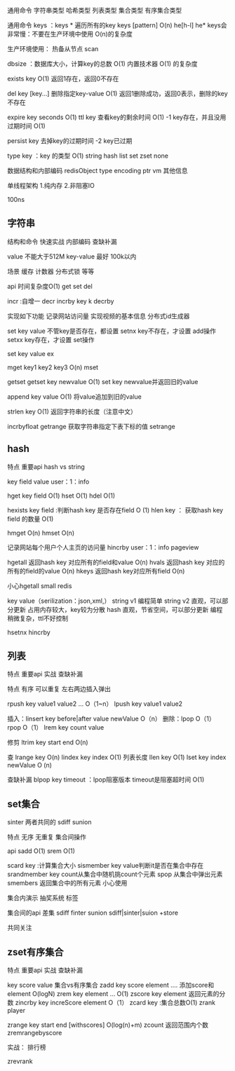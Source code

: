 通用命令
字符串类型
哈希类型
列表类型
集合类型
有序集合类型

通用命令
keys ：keys * 遍历所有的key keys [pattern]  O(n)
he[h-l]
he*
keys会非常慢：不要在生产环境中使用
O(n)的复杂度

生产环境使用：
热备从节点
scan

dbsize ：数据库大小，计算key的总数 O(1)
内置技术器 O(1) 的复杂度

exists key  O(1)
返回1存在，返回0不存在


del key [key...] 删除指定key-value O(1)
返回1删除成功，返回0表示，删除的key不存在

expire key seconds O(1)
ttl key 查看key的剩余时间 O(1)
-1 key存在，并且没用过期时间 O(1)

persist key 去掉key的过期时间
-2 key已过期

type key ：key 的类型 O(1)
string 
hash
list
set
zset
none


数据结构和内部编码
redisObject
type
encoding
ptr
vm
其他信息





单线程架构
1.纯内存
2.非阻塞IO

100ns



## 字符串
结构和命令
快速实战
内部编码
查缺补漏

value 不能大于512M
key-value 最好 100k以内

场景
缓存
计数器
分布式锁
等等

api 时间复杂度O(1)
get
set
del

incr :自增一
decr
incrby key k 
decrby


实现如下功能
记录网站访问量
实现视频的基本信息
分布式id生成器

set key value 不管key是否存在，都设置
setnx key不存在，才设置 add操作
setxx key存在，才设置 set操作

set key value ex

mget  key1 key2 key3 O(n)
mset 


getset getset key newvalue O(1)
set key newvalue并返回旧的value

append key value O(1)
将value追加到旧的value

strlen key O(1)
返回字符串的长度（注意中文）


incrbyfloat 
getrange 获取字符串指定下表下标的值
setrange



## hash
特点
重要api
hash vs string


key field value
user：1：info 

hget key field O(1)
hset O(1)
hdel O(1)


hexists key field :判断hash key 是否存在field   O (1)
hlen key ： 获取hash key field 的数量 O(1)

hmget O(n)
hmset O(n)

记录网站每个用户个人主页的访问量
hincrby user：1：info pageview 


hgetall 返回hash key 对应所有的field和value  O(n)
hvals 返回hash key 对应的所有的field的value  O(n)
hkeys 返回hash key对应所有field  O(n)


小心hgetall
small redis


key value（serilization：json,xml,）
string v1 编程简单
string v2 直观，可以部分更新  占用内存较大，key较为分散
hash 直观，节省空间，可以部分更新  编程稍微复杂，ttl不好控制

hsetnx
hincrby


## 列表
特点
重要api
实战
查缺补漏

特点
有序
可以重复
左右两边插入弹出


rpush key value1 value2 ... O（1~n）
lpush key value1 value2

插入：linsert key before|after value newValue O（n）
删除：lpop    O（1）
rpop     O（1）
lrem key count value 


修剪 ltrim key start end O(n)

查
lrange key O(n)
lindex key index O(1)
列表长度 llen key O(1)
lset key index newValue O (n)


查缺补漏
blpop key timeout ：lpop阻塞版本 timeout是阻塞超时间 O(1)




##  set集合
sinter 两者共同的
sdiff 
sunion


特点
无序
无重复
集合间操作



api
sadd O(1)
srem O(1)

scard  key :计算集合大小
sismember  key value判断it是否在集合中存在
srandmember  key count从集合中随机挑count个元素
spop 从集合中弹出元素
smembers 返回集合中的所有元素
小心使用

集合内演示
抽奖系统
标签


集合间的api
差集 sdiff
finter
sunion
sdiff|sinter|suion +store 

共同关注




## zset有序集合
特点
重要api
实战
查缺补漏




key   score  value
集合vs有序集合
zadd key score element .... 添加score和element O(logN)
zrem key element ... O(1)
zscore key element 返回元素的分数
zincrby key increScore element O（1）
zcard key :集合总数O(1)
zrank player 

zrange key start end [withscores]  O(log(n)+m)
zcount 返回范围内个数
zremrangebyscore


实战：
排行榜


zrevrank









